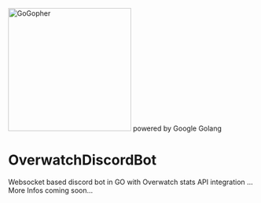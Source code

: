 <img src="https://upload.wikimedia.org/wikipedia/commons/6/6f/Go_gopher_mascot_bw.png" width="250" height="250" title="GoGopher" alt="GoGopher">
powered by Google Golang

# OverwatchDiscordBot
Websocket based discord bot in GO with Overwatch stats API integration
... More Infos coming soon...
